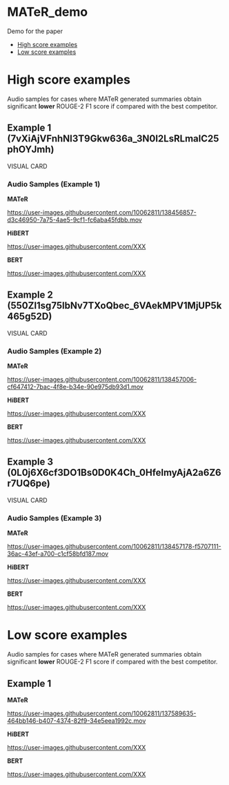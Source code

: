 # MATeR_demo
Demo for the paper

- [High score examples](#high-score-examples)
- [Low score examples](#low-score-examples)



# High score examples

Audio samples for cases where MATeR generated summaries obtain significant **lower** ROUGE-2 F1 score if compared with the best competitor. 


## Example 1 (7vXiAjVFnhNI3T9Gkw636a_3N0I2LsRLmalC25phOYJmh)

VISUAL CARD

### Audio Samples (Example 1)

**MATeR**

https://user-images.githubusercontent.com/10062811/138456857-d3c46950-7a75-4ae5-9cf1-fc6aba45fdbb.mov

**HiBERT**

https://user-images.githubusercontent.com/XXX


**BERT**

https://user-images.githubusercontent.com/XXX

## Example 2 (550ZI1sg75lbNv7TXoQbec_6VAekMPV1MjUP5k465g52D)

VISUAL CARD

### Audio Samples (Example 2)

**MATeR**

https://user-images.githubusercontent.com/10062811/138457006-cf647412-7bac-4f8e-b34e-90e975db93d1.mov


**HiBERT**

https://user-images.githubusercontent.com/XXX


**BERT**

https://user-images.githubusercontent.com/XXX


## Example 3 (0L0j6X6cf3DO1Bs0D0K4Ch_0HfelmyAjA2a6Z6r7UQ6pe)

VISUAL CARD

### Audio Samples (Example 3)

**MATeR**

https://user-images.githubusercontent.com/10062811/138457178-f5707111-36ac-43ef-a700-c1cf58bfd187.mov

**HiBERT**

https://user-images.githubusercontent.com/XXX


**BERT**

https://user-images.githubusercontent.com/XXX


# Low score examples

Audio samples for cases where MATeR generated summaries obtain significant **lower** ROUGE-2 F1 score if compared with the best competitor. 


## Example 1

**MATeR**

https://user-images.githubusercontent.com/10062811/137589635-464bb146-b407-4374-82f9-34e5eea1992c.mov

**HiBERT**

https://user-images.githubusercontent.com/XXX


**BERT**

https://user-images.githubusercontent.com/XXX



